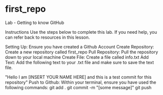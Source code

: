 # first_repo

Lab - Getting to know GitHub

Instructions
Use the steps below to complete this lab. If you need help, you can refer back to resources in this lesson.

Setting Up:
Ensure you have created a Github Account
Create Repository: Create a new repository called first_repo
Pull Repository: Pull the repository down to your local machine
Create File: Create a file called info.txt
Add Text: Add the following text to your .txt file and make sure to save the text file.

"Hello I am [INSERT YOUR NAME HERE] and this is a test commit for this repository"
Push to Github: Within your terminal, ensure you have used the following commands:
git add .
git commit -m "[some message]"
git push
